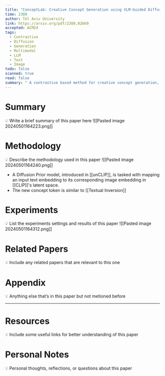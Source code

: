 ```yaml
---
title: "ConceptLab: Creative Concept Generation using VLM-Guided Diffusion Prior Constraints"
time: 2308
author: Tel Aviv University
link: https://arxiv.org/pdf/2308.02669
accepted: ACM24
tags:
  - Contrastive
  - Diffusion
  - Generation
  - Multimodal
  - LLM
  - Text
  - Image
todo: false
scanned: true
read: false
summary: " A contrastive based method for creative concept generation, with the help of VLM and diffusion prior."
---
```

# Summary
💡 Write a brief summary of this paper here
![[Pasted image 20240501164223.png]]
# Methodology
💡 Describe the methodology used in this paper
![[Pasted image 20240501164240.png]]
- A Diffusion Prior model, introduced in [[unCLIP]], is tasked with mapping an input text embedding to its corresponding image embedding in [[CLIP]]'s latent space.
- The new concept token is similar to [[Textual Inversion]]
# Experiments
💡 List the experiments settings and results of this paper
![[Pasted image 20240501164312.png]]
# Related Papers
💡 Include any related papers that are relevant to this one

# Appendix
💡 Anything else that’s in this paper but not metioned before

---
# Resources
💡 Include some useful links for better understanding of this paper

# Personal Notes
💡 Personal thoughts, reflections, or questions about this paper